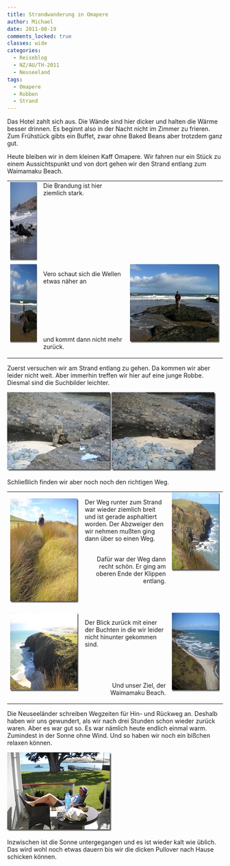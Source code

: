 ```yaml
---
title: Strandwanderung in Omapere
author: Michael
date: 2011-08-19
comments_locked: true
classes: wide
categories:
  - Reiseblog
  - NZ/AU/TH-2011
  - Neuseeland
tags:
  - Omapere
  - Robben
  - Strand
---
```


<p>Das Hotel zahlt sich aus. Die Wände sind hier dicker und halten die Wärme besser drinnen. Es beginnt also in der Nacht nicht im Zimmer zu frieren. Zum Frühstück gibts ein Buffet, zwar ohne Baked Beans aber trotzdem ganz gut.</p>  <p>Heute bleiben wir in dem kleinen Kaff Omapere. Wir fahren nur ein Stück zu einem Aussichtspunkt und von dort gehen wir den Strand entlang zum Waimamaku Beach.</p>  <table border="0" cellspacing="0" cellpadding="2" width="661"><tbody>     <tr>       <td valign="top" width="95"><a href="/assets/images/2011/08/DSCN0862.jpg"><img src="/assets/images/2011/08/DSCN0862_thumb.jpg" width="244" height="184" alt="DSCN0862" border="0" /></a></td>        <td valign="top" width="250">Die Brandung ist hier ziemlich stark.</td>        <td valign="top" width="314">&#160;</td>     </tr>      <tr>       <td valign="top" width="95"><a href="/assets/images/2011/08/IMG_0769.jpg"><img src="/assets/images/2011/08/IMG_0769_thumb.jpg" width="244" height="184" alt="IMG_0769" border="0" /></a></td>        <td valign="top" width="251">         <p align="left">Vero schaut sich die Wellen etwas näher an            <br />            <br />            <br />            <br />            <br />            <br />            <br />            <br />und kommt dann nicht mehr zurück.</p>       </td>        <td valign="top" width="314"><a href="/assets/images/2011/08/IMG_0770.jpg"><img src="/assets/images/2011/08/IMG_0770_thumb.jpg" width="244" height="184" alt="IMG_0770" border="0" /></a></td>     </tr>   </tbody></table>  <p>Zuerst versuchen wir am Strand entlang zu gehen. Da kommen wir aber leider nicht weit. Aber immerhin treffen wir hier auf eine junge Robbe. Diesmal sind die Suchbilder leichter.</p>  <p><a href="/assets/images/2011/08/DSCN0863.jpg"><img src="/assets/images/2011/08/DSCN0863_thumb.jpg" width="244" height="184" alt="DSCN0863" border="0" /></a><a href="/assets/images/2011/08/DSCN0865.jpg"><img src="/assets/images/2011/08/DSCN0865_thumb.jpg" width="244" height="184" alt="DSCN0865" border="0" /></a></p>  <p>Schließlich finden wir aber noch noch den richtigen Weg.</p>  <table border="0" cellspacing="0" cellpadding="2" width="677"><tbody>     <tr>       <td valign="top" width="250">         <p><a href="/assets/images/2011/08/DSCN0870.jpg"><img src="/assets/images/2011/08/DSCN0870_thumb.jpg" width="184" height="244" alt="DSCN0870" border="0" /></a><a></a></p>       </td>        <td valign="top" width="250">         <p>Der Weg runter zum Strand war wieder ziemlich breit und ist gerade asphaltiert worden. Der Abzweiger den wir nehmen mußten ging dann über so einen Weg.</p>          <p align="right">           <br />Dafür war der Weg dann recht schön. Er ging am oberen Ende der Klippen entlang.</p>       </td>        <td valign="top" width="175"><a href="/assets/images/2011/08/DSCN0868.jpg"><img src="/assets/images/2011/08/DSCN0868_thumb.jpg" width="244" height="184" alt="DSCN0868" border="0" /></a></td>     </tr>      <tr>       <td valign="top" width="250"><a href="/assets/images/2011/08/DSCN0879.jpg"><img src="/assets/images/2011/08/DSCN0879_thumb.jpg" width="244" height="184" alt="DSCN0879" border="0" /></a></td>        <td valign="top" width="250">         <p align="left">Der Blick zurück mit einer der Buchten in die wir leider nicht hinunter gekommen sind.            <br /></p>          <p align="right">&#160;</p>          <p align="right">           <br />            <br />Und unser Ziel, der Waimamaku Beach.</p>       </td>        <td valign="top" width="175"><a href="/assets/images/2011/08/DSCN0881.jpg"><img src="/assets/images/2011/08/DSCN0881_thumb.jpg" width="244" height="184" alt="DSCN0881" border="0" /></a></td>     </tr>   </tbody></table>  <p>Die Neuseeländer schreiben Wegzeiten für Hin- und Rückweg an. Deshalb haben wir uns gewundert, als wir nach drei Stunden schon wieder zurück waren. Aber es war gut so. Es war nämlich heute endlich einmal warm. Zumindest in der Sonne ohne Wind. Und so haben wir noch ein bißchen relaxen können.</p>  <p><a href="/assets/images/2011/08/DSCN0905.jpg"><img src="/assets/images/2011/08/DSCN0905_thumb.jpg" width="244" height="184" alt="DSCN0905" border="0" /></a></p>  <p>Inzwischen ist die Sonne untergegangen und es ist wieder kalt wie üblich. Das wird wohl noch etwas dauern bis wir die dicken Pullover nach Hause schicken können.</p>
